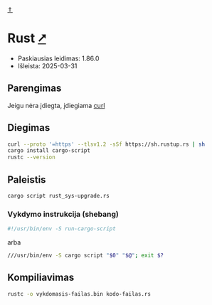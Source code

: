 [&uArr;](./readme.md)

# Rust [&#x2B67;](https://www.rust-lang.org/)

* Paskiausias leidimas: 1.86.0
* Išleista: 2025-03-31

## Parengimas

Jeigu nėra įdiegta, įdiegiama [curl](../utils/curl.md)

## Diegimas

```bash
curl --proto '=https' --tlsv1.2 -sSf https://sh.rustup.rs | sh
cargo install cargo-script
rustc --version
```

## Paleistis

```bash
cargo script rust_sys-upgrade.rs
```

### Vykdymo instrukcija (shebang)

```bash
#!/usr/bin/env -S run-cargo-script
```

arba

```bash
///usr/bin/env -S cargo script "$0" "$@"; exit $?
```

## Kompiliavimas

```bash
rustc -o vykdomasis-failas.bin kodo-failas.rs
```
